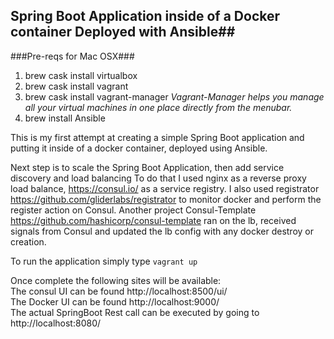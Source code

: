 ## Spring Boot Application inside of a Docker container Deployed with Ansible##

###Pre-reqs for Mac OSX###
1. brew cask install virtualbox
2. brew cask install vagrant
3. brew cask install vagrant-manager  *Vagrant-Manager helps you manage all your virtual machines in one place directly from the menubar.*
5. brew install Ansible



This is my first attempt at creating a simple Spring Boot application and putting it inside of a docker container, deployed using Ansible.

Next step is to scale the Spring Boot Application, then add service discovery and load balancing
To do that I used nginx as a reverse proxy load balance, https://consul.io/ as a service registry.  I also used registrator https://github.com/gliderlabs/registrator to monitor docker and perform the register action on Consul.  Another project Consul-Template https://github.com/hashicorp/consul-template ran on the lb, received signals from Consul and updated the lb config with any docker destroy or creation.

To run the application simply type
`vagrant up`

Once complete the following sites will be available: <br/>
The consul UI can be found  http://localhost:8500/ui/ <br/>
The Docker UI can be found http://localhost:9000/ <br/>
The actual SpringBoot Rest call can be executed by going to http://localhost:8080/ <br/>
